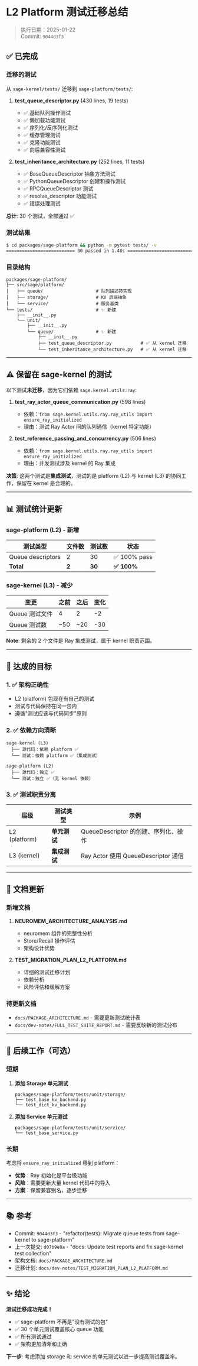 # L2 Platform 测试迁移总结

> 执行日期：2025-01-22  
> Commit: `9044d3f3`

## ✅ 已完成

### 迁移的测试

从 `sage-kernel/tests/` 迁移到 `sage-platform/tests/`:

1. **test_queue_descriptor.py** (430 lines, 19 tests)
   - ✅ 基础队列操作测试
   - ✅ 懒加载功能测试
   - ✅ 序列化/反序列化测试
   - ✅ 缓存管理测试
   - ✅ 克隆功能测试
   - ✅ 向后兼容性测试

2. **test_inheritance_architecture.py** (252 lines, 11 tests)
   - ✅ BaseQueueDescriptor 抽象方法测试
   - ✅ PythonQueueDescriptor 创建和操作测试
   - ✅ RPCQueueDescriptor 测试
   - ✅ resolve_descriptor 功能测试
   - ✅ 错误处理测试

**总计**: 30 个测试，全部通过 ✅

### 测试结果

```bash
$ cd packages/sage-platform && python -m pytest tests/ -v
========================== 30 passed in 1.48s ===========================
```

### 目录结构

```
packages/sage-platform/
├── src/sage/platform/
│   ├── queue/                    # 队列描述符实现
│   ├── storage/                  # KV 后端抽象
│   └── service/                  # 服务基类
└── tests/                        # ✨ 新建
    ├── __init__.py
    └── unit/
        ├── __init__.py
        └── queue/                # ✨ 新建
            ├── __init__.py
            ├── test_queue_descriptor.py           # ✅ 从 kernel 迁移
            └── test_inheritance_architecture.py   # ✅ 从 kernel 迁移
```

---

## ⚠️ 保留在 sage-kernel 的测试

以下测试**未迁移**，因为它们依赖 `sage.kernel.utils.ray`:

1. **test_ray_actor_queue_communication.py** (598 lines)
   - 依赖：`from sage.kernel.utils.ray.ray_utils import ensure_ray_initialized`
   - 理由：测试 Ray Actor 间的队列通信（kernel 特定功能）

2. **test_reference_passing_and_concurrency.py** (506 lines)
   - 依赖：`from sage.kernel.utils.ray.ray_utils import ensure_ray_initialized`
   - 理由：并发测试涉及 kernel 的 Ray 集成

**决策**: 这两个测试是**集成测试**，测试的是 platform (L2) 与 kernel (L3) 的协同工作，保留在 kernel 是合理的。

---

## 📊 测试统计更新

### sage-platform (L2) - 新增

| 测试类型 | 文件数 | 测试数 | 状态 |
|---------|-------|--------|------|
| Queue descriptors | 2 | 30 | ✅ 100% pass |
| **Total** | **2** | **30** | **✅ 100%** |

### sage-kernel (L3) - 减少

| 变更 | 之前 | 之后 | 变化 |
|------|------|------|------|
| Queue 测试文件 | 4 | 2 | -2 |
| Queue 测试数 | ~50 | ~20 | -30 |

**Note**: 剩余的 2 个文件是 Ray 集成测试，属于 kernel 职责范围。

---

## 🎯 达成的目标

### 1. ✅ 架构正确性

- L2 (platform) 包现在有自己的测试
- 测试与代码保持在同一包内
- 遵循"测试应该与代码同步"原则

### 2. ✅ 依赖方向清晰

```
sage-kernel (L3)
  ├── 源代码：依赖 platform ✅
  └── 测试：依赖 platform ✅（集成测试）

sage-platform (L2)
  ├── 源代码：独立 ✅
  └── 测试：独立 ✅（无 kernel 依赖）
```

### 3. ✅ 测试职责分离

| 层级 | 测试类型 | 示例 |
|------|---------|------|
| L2 (platform) | **单元测试** | QueueDescriptor 的创建、序列化、操作 |
| L3 (kernel) | **集成测试** | Ray Actor 使用 QueueDescriptor 通信 |

---

## 📝 文档更新

### 新增文档

1. **NEUROMEM_ARCHITECTURE_ANALYSIS.md**
   - neuromem 组件的完整性分析
   - Store/Recall 操作评估
   - 架构设计优势

2. **TEST_MIGRATION_PLAN_L2_PLATFORM.md**
   - 详细的测试迁移计划
   - 依赖分析
   - 风险评估和缓解方案

### 待更新文档

- `docs/PACKAGE_ARCHITECTURE.md` - 需要更新测试统计表
- `docs/dev-notes/FULL_TEST_SUITE_REPORT.md` - 需要反映新的测试分布

---

## 🚀 后续工作（可选）

### 短期

1. **添加 Storage 单元测试**
   ```
   packages/sage-platform/tests/unit/storage/
   ├── test_base_kv_backend.py
   └── test_dict_kv_backend.py
   ```

2. **添加 Service 单元测试**
   ```
   packages/sage-platform/tests/unit/service/
   └── test_base_service.py
   ```

### 长期

考虑将 `ensure_ray_initialized` 移到 platform：
- **优势**：Ray 初始化是平台级功能
- **风险**：需要更新大量 kernel 代码中的导入
- **方案**：保留兼容别名，逐步迁移

---

## 📚 参考

- Commit: `9044d3f3` - "refactor(tests): Migrate queue tests from sage-kernel to sage-platform"
- 上一次提交: `d07b9e8a` - "docs: Update test reports and fix sage-kernel test collection"
- 架构文档: `docs/PACKAGE_ARCHITECTURE.md`
- 迁移计划: `docs/dev-notes/TEST_MIGRATION_PLAN_L2_PLATFORM.md`

---

## ✨ 结论

**测试迁移成功完成！**

- ✅ sage-platform 不再是"没有测试的包"
- ✅ 30 个单元测试覆盖核心 queue 功能
- ✅ 所有测试通过
- ✅ 架构更加清晰和正确

**下一步**: 考虑添加 storage 和 service 的单元测试以进一步提高测试覆盖率。
